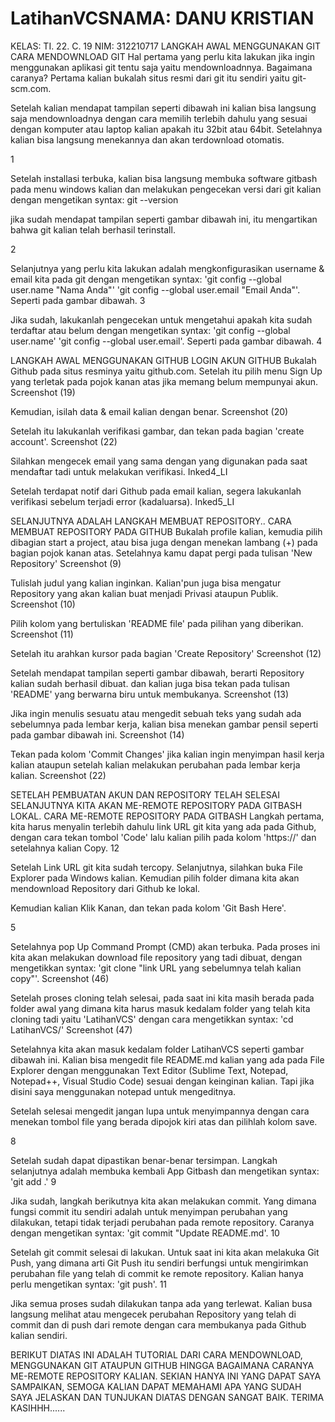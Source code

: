 # LatihanVCSNAMA: DANU KRISTIAN
KELAS: TI. 22. C. 19
NIM: 312210717
LANGKAH AWAL MENGGUNAKAN GIT
CARA MENDOWNLOAD GIT
Hal pertama yang perlu kita lakukan jika ingin menggunakan aplikasi git tentu saja yaitu mendownloadnnya. Bagaimana caranya? Pertama kalian bukalah situs resmi dari git itu sendiri yaitu git-scm.com.

Setelah kalian mendapat tampilan seperti dibawah ini kalian bisa langsung saja mendownloadnya dengan cara memilih terlebih dahulu yang sesuai dengan komputer atau laptop kalian apakah itu 32bit atau 64bit. Setelahnya kalian bisa langsung menekannya dan akan terdownload otomatis.

1

Setelah installasi terbuka, kalian bisa langsung membuka software gitbash pada menu windows kalian dan melakukan pengecekan versi dari git kalian dengan mengetikan syntax: git --version

jika sudah mendapat tampilan seperti gambar dibawah ini, itu mengartikan bahwa git kalian telah berhasil terinstall.

2

Selanjutnya yang perlu kita lakukan adalah mengkonfigurasikan username & email kita pada git dengan mengetikan syntax: 'git config --global user.name "Nama Anda"' 'git config --global user.email "Email Anda"'. Seperti pada gambar dibawah.
3

Jika sudah, lakukanlah pengecekan untuk mengetahui apakah kita sudah terdaftar atau belum dengan mengetikan syntax: 'git config --global user.name' 'git config --global user.email'. Seperti pada gambar dibawah.
4

LANGKAH AWAL MENGGUNAKAN GITHUB
LOGIN AKUN GITHUB
Bukalah Github pada situs resminya yaitu github.com. Setelah itu pilih menu Sign Up yang terletak pada pojok kanan atas jika memang belum mempunyai akun.
Screenshot (19)

Kemudian, isilah data & email kalian dengan benar.
Screenshot (20)

Setelah itu lakukanlah verifikasi gambar, dan tekan pada bagian 'create account'.
Screenshot (22)

Silahkan mengecek email yang sama dengan yang digunakan pada saat mendaftar tadi untuk melakukan verifikasi.
Inked4_LI

Setelah terdapat notif dari Github pada email kalian, segera lakukanlah verifikasi sebelum terjadi error (kadaluarsa).
Inked5_LI

SELANJUTNYA ADALAH LANGKAH MEMBUAT REPOSITORY..
CARA MEMBUAT REPOSITORY PADA GITHUB
Bukalah profile kalian, kemudia pilih dibagian start a project, atau bisa juga dengan menekan lambang (+) pada bagian pojok kanan atas.
Setelahnya kamu dapat pergi pada tulisan 'New Repository'
Screenshot (9)

Tulislah judul yang kalian inginkan. Kalian'pun juga bisa mengatur Repository yang akan kalian buat menjadi Privasi ataupun Publik.
Screenshot (10)

Pilih kolom yang bertuliskan 'README file' pada pilihan yang diberikan.
Screenshot (11)

Setelah itu arahkan kursor pada bagian 'Create Repository'
Screenshot (12)

Setelah mendapat tampilan seperti gambar dibawah, berarti Repository kalian sudah berhasil dibuat. dan kalian juga bisa tekan pada tulisan 'README' yang berwarna biru untuk membukanya.
Screenshot (13)

Jika ingin menulis sesuatu atau mengedit sebuah teks yang sudah ada sebelumnya pada lembar kerja, kalian bisa menekan gambar pensil seperti pada gambar dibawah ini.
Screenshot (14)

Tekan pada kolom 'Commit Changes' jika kalian ingin menyimpan hasil kerja kalian ataupun setelah kalian melakukan perubahan pada lembar kerja kalian.
Screenshot (22)

SETELAH PEMBUATAN AKUN DAN REPOSITORY TELAH SELESAI SELANJUTNYA KITA AKAN ME-REMOTE REPOSITORY PADA GITBASH LOKAL.
CARA ME-REMOTE REPOSITORY PADA GITBASH
Langkah pertama, kita harus menyalin terlebih dahulu link URL git kita yang ada pada Github, dengan cara tekan tombol 'Code' lalu kalian pilih pada kolom 'https://' dan setelahnya kalian Copy.
12

Setelah Link URL git kita sudah tercopy. Selanjutnya, silahkan buka File Explorer pada Windows kalian. Kemudian pilih folder dimana kita akan mendownload Repository dari Github ke lokal.

Kemudian kalian Klik Kanan, dan tekan pada kolom 'Git Bash Here'.

5

Setelahnya pop Up Command Prompt (CMD) akan terbuka. Pada proses ini kita akan melakukan download file repository yang tadi dibuat, dengan mengetikkan syntax: 'git clone "link URL yang sebelumnya telah kalian copy"'.
Screenshot (46)

Setelah proses cloning telah selesai, pada saat ini kita masih berada pada folder awal yang dimana kita harus masuk kedalam folder yang telah kita cloning tadi yaitu 'LatihanVCS' dengan cara mengetikkan syntax: 'cd LatihanVCS/'
Screenshot (47)

Setelahnya kita akan masuk kedalam folder LatihanVCS seperti gambar dibawah ini. Kalian bisa mengedit file README.md kalian yang ada pada File Explorer dengan menggunakan Text Editor (Sublime Text, Notepad, Notepad++, Visual Studio Code) sesuai dengan keinginan kalian. Tapi jika disini saya menggunakan notepad untuk mengeditnya.

Setelah selesai mengedit jangan lupa untuk menyimpannya dengan cara menekan tombol file yang berada dipojok kiri atas dan pilihlah kolom save.

8

Setelah sudah dapat dipastikan benar-benar tersimpan. Langkah selanjutnya adalah membuka kembali App Gitbash dan mengetikan syntax: 'git add .'
9

Jika sudah, langkah berikutnya kita akan melakukan commit. Yang dimana fungsi commit itu sendiri adalah untuk menyimpan perubahan yang dilakukan, tetapi tidak terjadi perubahan pada remote repository. Caranya dengan mengetikan syntax: 'git commit "Update README.md'.
10

Setelah git commit selesai di lakukan. Untuk saat ini kita akan melakuka Git Push, yang dimana arti Git Push itu sendiri berfungsi untuk mengirimkan perubahan file yang telah di commit ke remote repository. Kalian hanya perlu mengetikan syntax: 'git push'.
11

Jika semua proses sudah dilakukan tanpa ada yang terlewat. Kalian busa langsung melihat atau mengecek perubahan Repository yang telah di commit dan di push dari remote dengan cara membukanya pada Github kalian sendiri.

BERIKUT DIATAS INI ADALAH TUTORIAL DARI CARA MENDOWNLOAD, MENGGUNAKAN GIT ATAUPUN GITHUB HINGGA BAGAIMANA CARANYA ME-REMOTE REPOSITORY KALIAN. SEKIAN HANYA INI YANG DAPAT SAYA SAMPAIKAN, SEMOGA KALIAN DAPAT MEMAHAMI APA YANG SUDAH SAYA JELASKAN DAN TUNJUKAN DIATAS DENGAN SANGAT BAIK.
TERIMA KASIHHH......
